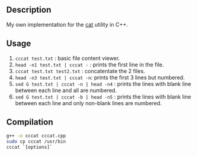 ## Description
My own implementation for the [cat](https://www.gnu.org/software/coreutils/manual/html_node/cat-invocation.html#cat-invocation) utility in C++.

## Usage
1. `cccat test.txt` : basic file content viewer.
2. `head -n1 test.txt | cccat -` : prints the first line in the file.
3. `cccat test.txt test2.txt` : concatentate the 2 files.
4. `head -n3 test.txt | cccat -n`: prints the first 3 lines but numbered.
5. `sed G test.txt | cccat -n | head -n4` : prints the lines with blank line between each line and all are numbered.
6. `sed G test.txt | cccat -b | head -n5` : prints the lines with blank line between each line and only non-blank lines are numbered.


## Compilation

```bash
g++ -o cccat cccat.cpp
sudo cp cccat /usr/bin
cccat `[options]`
```
